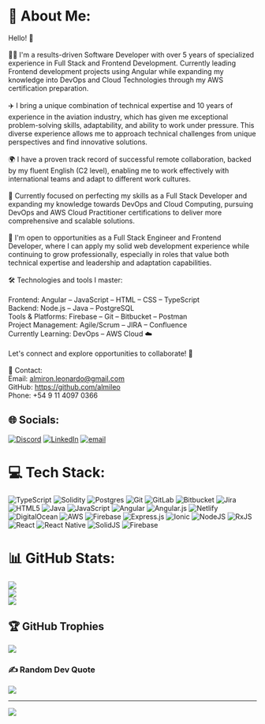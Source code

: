# 💫 About Me:
Hello! 👋<br><br>👨‍💻 I'm a results-driven Software Developer with over 5 years of specialized experience in Full Stack and Frontend Development. Currently leading Frontend development projects using Angular while expanding my knowledge into DevOps and Cloud Technologies through my AWS certification preparation.<br><br>✈️ I bring a unique combination of technical expertise and 10 years of experience in the aviation industry, which has given me exceptional problem-solving skills, adaptability, and ability to work under pressure. This diverse experience allows me to approach technical challenges from unique perspectives and find innovative solutions.<br><br>🌍 I have a proven track record of successful remote collaboration, backed by my fluent English (C2 level), enabling me to work effectively with international teams and adapt to different work cultures.<br><br>🎯 Currently focused on perfecting my skills as a Full Stack Developer and expanding my knowledge towards DevOps and Cloud Computing, pursuing DevOps and AWS Cloud Practitioner certifications to deliver more comprehensive and scalable solutions.<br><br>🚀 I'm open to opportunities as a Full Stack Engineer and Frontend Developer, where I can apply my solid web development experience while continuing to grow professionally, especially in roles that value both technical expertise and leadership and adaptation capabilities.<br><br>🛠️ Technologies and tools I master:<br><br>Frontend: Angular – JavaScript – HTML – CSS – TypeScript<br>Backend: Node.js – Java – PostgreSQL<br>Tools & Platforms: Firebase – Git – Bitbucket – Postman<br>Project Management: Agile/Scrum – JIRA – Confluence<br>Currently Learning: DevOps – AWS Cloud ☁️<br><br>Let's connect and explore opportunities to collaborate! 🤝<br><br>📩 Contact:<br>Email: almiron.leonardo@gmail.com<br>GitHub: https://github.com/almileo<br>Phone: +54 9 11 4097 0366


## 🌐 Socials:
[![Discord](https://img.shields.io/badge/Discord-%237289DA.svg?logo=discord&logoColor=white)](https://discord.gg/0xleito) [![LinkedIn](https://img.shields.io/badge/LinkedIn-%230077B5.svg?logo=linkedin&logoColor=white)](https://linkedin.com/in/https://www.linkedin.com/in/leonardo-almiron) [![email](https://img.shields.io/badge/Email-D14836?logo=gmail&logoColor=white)](mailto:almiron.leonardo@gmail.com) 

# 💻 Tech Stack:
![TypeScript](https://img.shields.io/badge/typescript-%23007ACC.svg?style=for-the-badge&logo=typescript&logoColor=white) ![Solidity](https://img.shields.io/badge/Solidity-%23363636.svg?style=for-the-badge&logo=solidity&logoColor=white) ![Postgres](https://img.shields.io/badge/postgres-%23316192.svg?style=for-the-badge&logo=postgresql&logoColor=white) ![Git](https://img.shields.io/badge/git-%23F05033.svg?style=for-the-badge&logo=git&logoColor=white) ![GitLab](https://img.shields.io/badge/gitlab-%23181717.svg?style=for-the-badge&logo=gitlab&logoColor=white) ![Bitbucket](https://img.shields.io/badge/bitbucket-%230047B3.svg?style=for-the-badge&logo=bitbucket&logoColor=white) ![Jira](https://img.shields.io/badge/jira-%230A0FFF.svg?style=for-the-badge&logo=jira&logoColor=white) ![HTML5](https://img.shields.io/badge/html5-%23E34F26.svg?style=for-the-badge&logo=html5&logoColor=white) ![Java](https://img.shields.io/badge/java-%23ED8B00.svg?style=for-the-badge&logo=openjdk&logoColor=white) ![JavaScript](https://img.shields.io/badge/javascript-%23323330.svg?style=for-the-badge&logo=javascript&logoColor=%23F7DF1E) ![Angular](https://img.shields.io/badge/angular-%23DD0031.svg?style=for-the-badge&logo=angular&logoColor=white) ![Angular.js](https://img.shields.io/badge/angular.js-%23E23237.svg?style=for-the-badge&logo=angularjs&logoColor=white) ![Netlify](https://img.shields.io/badge/netlify-%23000000.svg?style=for-the-badge&logo=netlify&logoColor=#00C7B7) ![DigitalOcean](https://img.shields.io/badge/DigitalOcean-%230167ff.svg?style=for-the-badge&logo=digitalOcean&logoColor=white) ![AWS](https://img.shields.io/badge/AWS-%23FF9900.svg?style=for-the-badge&logo=amazon-aws&logoColor=white) ![Firebase](https://img.shields.io/badge/firebase-%23039BE5.svg?style=for-the-badge&logo=firebase) ![Express.js](https://img.shields.io/badge/express.js-%23404d59.svg?style=for-the-badge&logo=express&logoColor=%2361DAFB) ![Ionic](https://img.shields.io/badge/Ionic-%233880FF.svg?style=for-the-badge&logo=Ionic&logoColor=white) ![NodeJS](https://img.shields.io/badge/node.js-6DA55F?style=for-the-badge&logo=node.js&logoColor=white) ![RxJS](https://img.shields.io/badge/rxjs-%23B7178C.svg?style=for-the-badge&logo=reactivex&logoColor=white) ![React](https://img.shields.io/badge/react-%2320232a.svg?style=for-the-badge&logo=react&logoColor=%2361DAFB) ![React Native](https://img.shields.io/badge/react_native-%2320232a.svg?style=for-the-badge&logo=react&logoColor=%2361DAFB) ![SolidJS](https://img.shields.io/badge/SolidJS-2c4f7c?style=for-the-badge&logo=solid&logoColor=c8c9cb) ![Firebase](https://img.shields.io/badge/firebase-a08021?style=for-the-badge&logo=firebase&logoColor=ffcd34)
# 📊 GitHub Stats:
![](https://github-readme-stats.vercel.app/api?username=almileo&theme=dark&hide_border=false&include_all_commits=false&count_private=false)<br/>
![](https://nirzak-streak-stats.vercel.app/?user=almileo&theme=dark&hide_border=false)<br/>
![](https://github-readme-stats.vercel.app/api/top-langs/?username=almileo&theme=dark&hide_border=false&include_all_commits=false&count_private=false&layout=compact)

## 🏆 GitHub Trophies
![](https://github-profile-trophy.vercel.app/?username=almileo&theme=radical&no-frame=false&no-bg=true&margin-w=4)

### ✍️ Random Dev Quote
![](https://quotes-github-readme.vercel.app/api?type=horizontal&theme=radical)

---
[![](https://visitcount.itsvg.in/api?id=almileo&icon=0&color=1)](https://visitcount.itsvg.in)

<!-- Proudly created with GPRM ( https://gprm.itsvg.in ) -->
